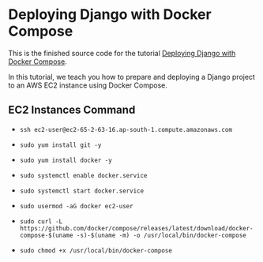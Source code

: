 # Deploying Django with Docker Compose

This is the finished source code for the tutorial [Deploying Django with Docker Compose](https://londonappdeveloper.com/deploying-django-with-docker-compose/).

In this tutorial, we teach you how to prepare and deploying a Django project to an AWS EC2 instance using Docker Compose.

## EC2 Instances Command

- `ssh ec2-user@ec2-65-2-63-16.ap-south-1.compute.amazonaws.com`

- `sudo yum install git -y`
- `sudo yum install docker -y`
- `sudo systemctl enable docker.service`
- `sudo systemctl start docker.service`
- `sudo usermod -aG docker ec2-user`
- `sudo curl -L https://github.com/docker/compose/releases/latest/download/docker-compose-$(uname -s)-$(uname -m) -o /usr/local/bin/docker-compose`
- `sudo chmod +x /usr/local/bin/docker-compose`
